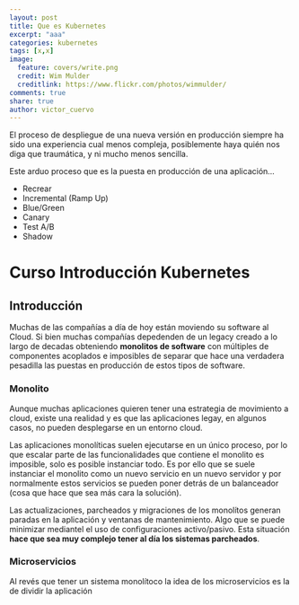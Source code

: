 ```yaml
---
layout: post
title: Que es Kubernetes
excerpt: "aaa"
categories: kubernetes
tags: [x,x]
image:
  feature: covers/write.png
  credit: Wim Mulder
  creditlink: https://www.flickr.com/photos/wimmulder/
comments: true
share: true
author: victor_cuervo
---
```


El proceso de despliegue de una nueva versión en producción siempre ha sido una experiencia cual menos compleja, posiblemente haya quién nos diga que traumática, y ni mucho menos sencilla.

Este arduo proceso que es la puesta en producción de una aplicación...




* Recrear
* Incremental (Ramp Up)
* Blue/Green
* Canary
* Test A/B
* Shadow


# Curso Introducción Kubernetes

## Introducción
Muchas de las compañías a día de hoy están moviendo su software al Cloud.
Si bien muchas compañías depedenden de un legacy creado a lo largo de decadas obteniendo **monolitos de software** con múltiples de componentes acoplados e imposibles de separar que hace una verdadera pesadilla las puestas en producción de estos tipos de software.

### Monolito
Aunque muchas aplicaciones quieren tener una estrategia de movimiento a cloud, existe una realidad y es que las aplicaciones legay, en algunos casos, no pueden desplegarse en un entorno cloud.

Las aplicaciones monolíticas suelen ejecutarse en un único proceso, por lo que escalar parte de las funcionalidades que contiene el monolito es imposible, solo es posible instanciar todo. Es por ello que se suele instanciar el monolito como un nuevo servicio en un nuevo servidor y por normalmente estos servicios se pueden poner detrás de un balanceador (cosa que hace que sea más cara la solución).

Las actualizaciones, parcheados y migraciones de los monolítos generan paradas en la aplicación y ventanas de mantenimiento. Algo que se puede minimizar mediantel el uso de configuraciones activo/pasivo. Esta situación **hace que sea muy complejo tener al día los sistemas parcheados**.

### Microservicios
Al revés que tener un sistema monolítoco la idea de los microservicios es la de dividir la aplicación
